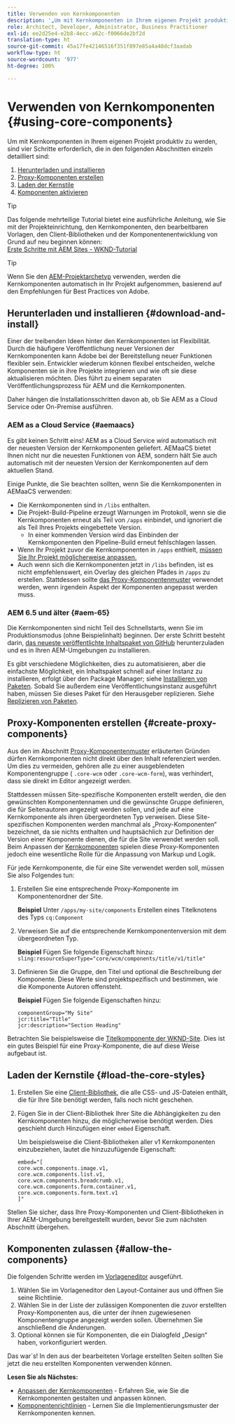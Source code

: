 ```yaml
---
title: Verwenden von Kernkomponenten
description: '„Um mit Kernkomponenten in Ihrem eigenen Projekt produktiv zu werden, sind drei Schritte erforderlich: herunterladen und installieren, Proxy-Komponenten erstellen, die Kernstile laden und die Komponenten in Ihren Vorlagen zulassen.“'
role: Architect, Developer, Administrator, Business Practitioner
exl-id: ee2d25e4-e2b8-4ecc-a62c-f0066de2bf2d
translation-type: ht
source-git-commit: 45a17fe42146516f351f897e85a4a48dcf3aadab
workflow-type: ht
source-wordcount: '977'
ht-degree: 100%

---
```


# Verwenden von Kernkomponenten {#using-core-components}

Um mit Kernkomponenten in Ihrem eigenen Projekt produktiv zu werden, sind vier Schritte erforderlich, die in den folgenden Abschnitten einzeln detailliert sind:

1. [Herunterladen und installieren](#download-and-install)
1. [Proxy-Komponenten erstellen](#create-proxy-components)
1. [Laden der Kernstile](#load-the-core-styles)
1. [Komponenten aktivieren](#allow-the-components)

>[!TIP]
>
>Das folgende mehrteilige Tutorial bietet eine ausführliche Anleitung, wie Sie mit der Projekteinrichtung, den Kernkomponenten, den bearbeitbaren Vorlagen, den Client-Bibliotheken und der Komponentenentwicklung von Grund auf neu beginnen können:\
>[Erste Schritte mit AEM Sites - WKND-Tutorial](https://docs.adobe.com/content/help/de-DE/experience-manager-learn/getting-started-wknd-tutorial-develop/overview.html)

>[!TIP]
>
>Wenn Sie den [AEM-Projektarchetyp](/help/developing/archetype/overview.md) verwenden, werden die Kernkomponenten automatisch in Ihr Projekt aufgenommen, basierend auf den Empfehlungen für Best Practices von Adobe.

## Herunterladen und installieren {#download-and-install}

Einer der treibenden Ideen hinter den Kernkomponenten ist Flexibilität. Durch die häufigere Veröffentlichung neuer Versionen der Kernkomponenten kann Adobe bei der Bereitstellung neuer Funktionen flexibler sein. Entwickler wiederum können flexibel entscheiden, welche Komponenten sie in ihre Projekte integrieren und wie oft sie diese aktualisieren möchten. Dies führt zu einem separaten Veröffentlichungsprozess für AEM und die Kernkomponenten.

Daher hängen die Installationsschritten davon ab, ob Sie AEM as a Cloud Service oder On-Premise ausführen.

### AEM as a Cloud Service {#aemaacs}

Es gibt keinen Schritt eins! AEM as a Cloud Service wird automatisch mit der neuesten Version der Kernkomponenten geliefert. AEMaaCS bietet Ihnen nicht nur die neuesten Funktionen von AEM, sondern hält Sie auch automatisch mit der neuesten Version der Kernkomponenten auf dem aktuellen Stand.

Einige Punkte, die Sie beachten sollten, wenn Sie die Kernkomponenten in AEMaaCS verwenden:

* Die Kernkomponenten sind in `/libs` enthalten.
* Die Projekt-Build-Pipeline erzeugt Warnungen im Protokoll, wenn sie die Kernkomponenten erneut als Teil von `/apps` einbindet, und ignoriert die als Teil Ihres Projekts eingebettete Version.
   * In einer kommenden Version wird das Einbinden der Kernkomponenten den Pipeline-Build erneut fehlschlagen lassen.
* Wenn Ihr Projekt zuvor die Kernkomponenten in `/apps` enthielt, [müssen Sie Ihr Projekt möglicherweise anpassen.](/help/developing/overview.md#via-aemaacs)
* Auch wenn sich die Kernkomponenten jetzt in `/libs` befinden, ist es nicht empfehlenswert, ein Overlay des gleichen Pfades in `/apps` zu erstellen. Stattdessen sollte [das Proxy-Komponentenmuster](/help/developing/guidelines.md#proxy-component-pattern) verwendet werden, wenn irgendein Aspekt der Komponenten angepasst werden muss.

### AEM 6.5 und älter {#aem-65}

Die Kernkomponenten sind nicht Teil des Schnellstarts, wenn Sie im Produktionsmodus (ohne Beispielinhalt) beginnen. Der erste Schritt besteht darin, [das neueste veröffentlichte Inhaltspaket von GitHub](https://github.com/adobe/aem-core-wcm-components/releases/latest) herunterzuladen und es in Ihren AEM-Umgebungen zu installieren.

Es gibt verschiedene Möglichkeiten, dies zu automatisieren, aber die einfachste Möglichkeit, ein Inhaltspaket schnell auf einer Instanz zu installieren, erfolgt über den Package Manager; siehe [Installieren von Paketen](https://docs.adobe.com/content/help/de-DE/experience-manager-65/administering/contentmanagement/package-manager.html#installing-packages). Sobald Sie außerdem eine Veröffentlichungsinstanz ausgeführt haben, müssen Sie dieses Paket für den Herausgeber replizieren. Siehe [Replizieren von Paketen](https://docs.adobe.com/content/help/de-DE/experience-manager-65/administering/contentmanagement/package-manager.html#replicating-packages).

## Proxy-Komponenten erstellen {#create-proxy-components}

Aus den im Abschnitt [Proxy-Komponentenmuster](/help/developing/guidelines.md#proxy-component-pattern) erläuterten Gründen dürfen Kernkomponenten nicht direkt über den Inhalt referenziert werden. Um dies zu vermeiden, gehören alle zu einer ausgeblendeten Komponentengruppe ( `.core-wcm` oder `.core-wcm-form`), was verhindert, dass sie direkt im Editor angezeigt werden.

Stattdessen müssen Site-spezifische Komponenten erstellt werden, die den gewünschten Komponentennamen und die gewünschte Gruppe definieren, die für Seitenautoren angezeigt werden sollen, und jede auf eine Kernkomponente als ihren übergeordneten Typ verweisen. Diese Site-spezifischen Komponenten werden manchmal als „Proxy-Komponenten“ bezeichnet, da sie nichts enthalten und hauptsächlich zur Definition der Version einer Komponente dienen, die für die Site verwendet werden soll. Beim Anpassen der [Kernkomponenten](/help/developing/customizing.md) spielen diese Proxy-Komponenten jedoch eine wesentliche Rolle für die Anpassung von Markup und Logik.

Für jede Kernkomponente, die für eine Site verwendet werden soll, müssen Sie also Folgendes tun:

1. Erstellen Sie eine entsprechende Proxy-Komponente im Komponentenordner der Site.

   **Beispiel**
Unter `/apps/my-site/components` Erstellen eines Titelknotens des Typs `cq:Component`

1. Verweisen Sie auf die entsprechende Kernkomponentenversion mit dem übergeordneten Typ.

   **Beispiel**
Fügen Sie folgende Eigenschaft hinzu:\
   `sling:resourceSuperType="core/wcm/components/title/v1/title"`

1. Definieren Sie die Gruppe, den Titel und optional die Beschreibung der Komponente. Diese Werte sind projektspezifisch und bestimmen, wie die Komponente Autoren offensteht.

   **Beispiel**
Fügen Sie folgende Eigenschaften hinzu:

   ```shell
   componentGroup="My Site"
   jcr:title="Title"  
   jcr:description="Section Heading"
   ```

Betrachten Sie beispielsweise die [Titelkomponente der WKND-Site](https://github.com/adobe/aem-guides-wknd/blob/master/ui.apps/src/main/content/jcr_root/apps/wknd/components/title/.content.xml). Dies ist ein gutes Beispiel für eine Proxy-Komponente, die auf diese Weise aufgebaut ist.

## Laden der Kernstile {#load-the-core-styles}

1. Erstellen Sie eine [Client-Bibliothek](https://experienceleague.adobe.com/docs/experience-manager-cloud-service/implementing/developing/full-stack/clientlibs.html?lang=de-DE), die alle CSS- und JS-Dateien enthält, die für Ihre Site benötigt werden, falls noch nicht geschehen.
1. Fügen Sie in der Client-Bibliothek Ihrer Site die Abhängigkeiten zu den Kernkomponenten hinzu, die möglicherweise benötigt werden. Dies geschieht durch Hinzufügen einer `embed` Eigenschaft.

   Um beispielsweise die Client-Bibliotheken aller v1 Kernkomponenten einzubeziehen, lautet die hinzuzufügende Eigenschaft:

   ```shell
   embed="[  
   core.wcm.components.image.v1,  
   core.wcm.components.list.v1,  
   core.wcm.components.breadcrumb.v1,  
   core.wcm.components.form.container.v1,  
   core.wcm.components.form.text.v1  
   ]"
   ```

Stellen Sie sicher, dass Ihre Proxy-Komponenten und Client-Bibliotheken in Ihrer AEM-Umgebung bereitgestellt wurden, bevor Sie zum nächsten Abschnitt übergehen.

## Komponenten zulassen {#allow-the-components}

Die folgenden Schritte werden im [Vorlageneditor](https://docs.adobe.com/content/help/de-DE/experience-manager-cloud-service/sites/authoring/features/templates.translate.html) ausgeführt.

1. Wählen Sie im Vorlageneditor den Layout-Container aus und öffnen Sie seine Richtlinie.
1. Wählen Sie in der Liste der zulässigen Komponenten die zuvor erstellten Proxy-Komponenten aus, die unter der ihnen zugewiesenen Komponentengruppe angezeigt werden sollen. Übernehmen Sie anschließend die Änderungen.
1. Optional können sie für Komponenten, die ein Dialogfeld „Design“ haben, vorkonfiguriert werden.

Das war´s! In den aus der bearbeiteten Vorlage erstellten Seiten sollten Sie jetzt die neu erstellten Komponenten verwenden können.

**Lesen Sie als Nächstes:**

* [Anpassen der Kernkomponenten](/help/developing/customizing.md) - Erfahren Sie, wie Sie die Kernkomponenten gestalten und anpassen können.
* [Komponentenrichtlinien](/help/developing/guidelines.md) - Lernen Sie die Implementierungsmuster der Kernkomponenten kennen.
